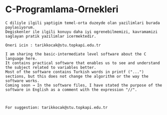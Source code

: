 # C-Programlama-Ornekleri

    C diliyle ilgili yaptigim temel-orta duzeyde olan yazilimlari burada paylasiyorum. 
    Degiskenler ile ilgili konuyu daha iyi ogrenebilmemizi, kavramamizi saglayan pratik yazilimlar icermektedir.
    
    Oneri icin : tarikkocak@stu.topkapi.edu.tr
    
    I am sharing the basic-intermediate level software about the C language here.
    It contains practical software that enables us to see and understand the subject related to variables better.
    Most of the software contains Turkish words in printf ("...") sections, but this does not change the algorithm or the way the software works.
    Coming soon → In the software files, I have stated the purpose of the software in English as a comment with the expression "//".
    

    
    For suggestion: tarikkocak@stu.topkapi.edu.tr

